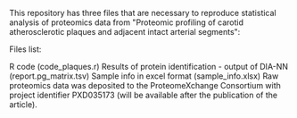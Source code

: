 This repository has three files that are necessary to reproduce statistical analysis of proteomics data from "Proteomic profiling of carotid atherosclerotic plaques and adjacent intact arterial segments":

Files list:

R code (code_plaques.r) Results of protein identification - output of DIA-NN (report.pg_matrix.tsv) Sample info in excel format (sample_info.xlsx) Raw proteomics data was deposited to the ProteomeXchange Consortium with project identifier PXD035173 (will be available after the publication of the article).
